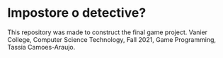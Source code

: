   # Impostore o detective?   
This repository was made to construct the final game project.
Vanier College, Computer Science Technology, Fall 2021, Game Programming, Tassia Camoes-Araujo.
 
